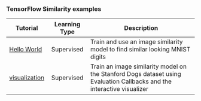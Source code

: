 ### TensorFlow Similarity examples


| Tutorial | Learning Type | Description |
| ------ | :-----: | ---------- |
| [Hello World](./supervised_hello_world.ipynb) | Supervised | Train and use an image similarity model to find similar looking MNIST digits |
| [visualization](./supervised_visualization.ipynb) | Supervised | Train an image similarity model on the Stanford Dogs dataset using Evaluation Callbacks and the interactive visualizer |
